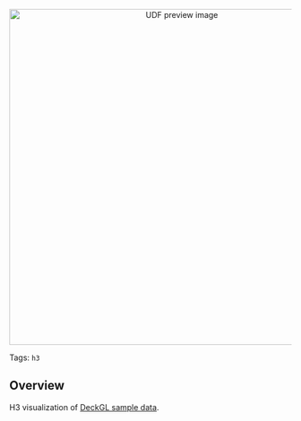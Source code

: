 <!--fused:preview-->
<p align="center"><img src="https://fused-magic.s3.amazonaws.com/thumbnails/udfs-staging/h3_sf.png" width="600" alt="UDF preview image"></p>

<!--fused:tags-->
Tags: `h3`

<!--fused:readme-->
## Overview

H3 visualization of [DeckGL sample data](https://raw.githubusercontent.com/visgl/deck.gl-data/master/website/sf.h3cells.json).
